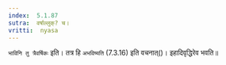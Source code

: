 ```yaml
---
index:  5.1.87
sutra:  वर्षाल्लुक्? च।
vritti:  nyasa
---
```


`भाविनि तु त्रैवर्षिकः` इति। तत्र हि `अभविष्यति` (7.3.16) इति वचनात्()। इहादिवृद्धिरेव भवति॥
